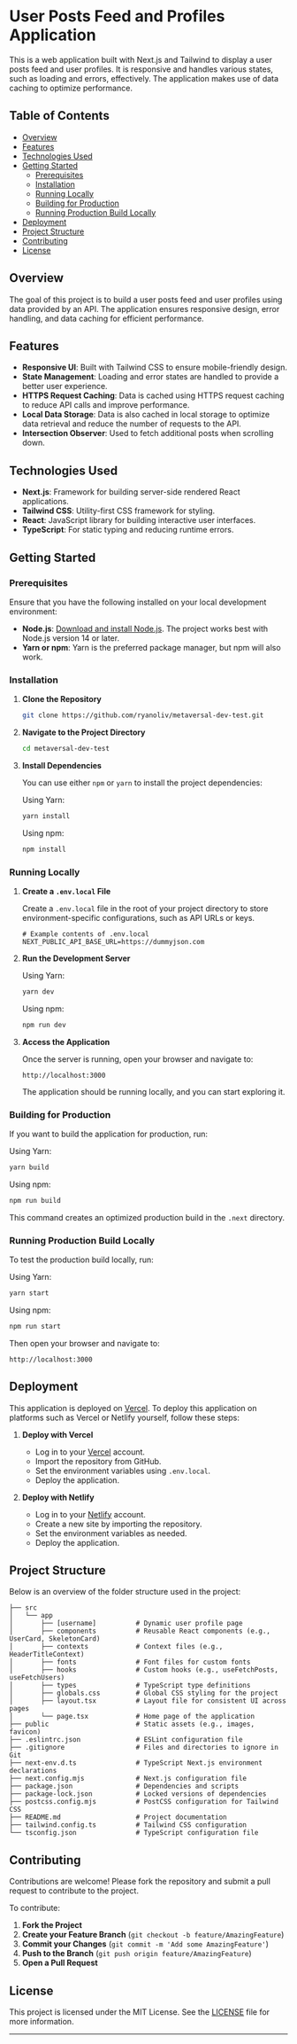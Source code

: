 # User Posts Feed and Profiles Application

This is a web application built with Next.js and Tailwind to display a user posts feed and user profiles. It is responsive and handles various states, such as loading and errors, effectively. The application makes use of data caching to optimize performance.

## Table of Contents

- [Overview](#overview)
- [Features](#features)
- [Technologies Used](#technologies-used)
- [Getting Started](#getting-started)
  - [Prerequisites](#prerequisites)
  - [Installation](#installation)
  - [Running Locally](#running-locally)
  - [Building for Production](#building-for-production)
  - [Running Production Build Locally](#running-production-build-locally)
- [Deployment](#deployment)
- [Project Structure](#project-structure)
- [Contributing](#contributing)
- [License](#license)

## Overview

The goal of this project is to build a user posts feed and user profiles using data provided by an API. The application ensures responsive design, error handling, and data caching for efficient performance.

## Features

- **Responsive UI**: Built with Tailwind CSS to ensure mobile-friendly design.
- **State Management**: Loading and error states are handled to provide a better user experience.
- **HTTPS Request Caching**: Data is cached using HTTPS request caching to reduce API calls and improve performance.
- **Local Data Storage**: Data is also cached in local storage to optimize data retrieval and reduce the number of requests to the API.
- **Intersection Observer**: Used to fetch additional posts when scrolling down.

## Technologies Used

- **Next.js**: Framework for building server-side rendered React applications.
- **Tailwind CSS**: Utility-first CSS framework for styling.
- **React**: JavaScript library for building interactive user interfaces.
- **TypeScript**: For static typing and reducing runtime errors.

## Getting Started

### Prerequisites

Ensure that you have the following installed on your local development environment:

- **Node.js**: [Download and install Node.js](https://nodejs.org/en/download/). The project works best with Node.js version 14 or later.
- **Yarn or npm**: Yarn is the preferred package manager, but npm will also work.

### Installation

1. **Clone the Repository**

   ```sh
   git clone https://github.com/ryanoliv/metaversal-dev-test.git
   ```

2. **Navigate to the Project Directory**

   ```sh
   cd metaversal-dev-test
   ```

3. **Install Dependencies**

   You can use either `npm` or `yarn` to install the project dependencies:

   Using Yarn:

   ```sh
   yarn install
   ```

   Using npm:

   ```sh
   npm install
   ```

### Running Locally

1. **Create a `.env.local` File**

   Create a `.env.local` file in the root of your project directory to store environment-specific configurations, such as API URLs or keys.

   ```plaintext
   # Example contents of .env.local
   NEXT_PUBLIC_API_BASE_URL=https://dummyjson.com
   ```

2. **Run the Development Server**

   Using Yarn:

   ```sh
   yarn dev
   ```

   Using npm:

   ```sh
   npm run dev
   ```

3. **Access the Application**

   Once the server is running, open your browser and navigate to:

   ```
   http://localhost:3000
   ```

   The application should be running locally, and you can start exploring it.

### Building for Production

If you want to build the application for production, run:

Using Yarn:

```sh
yarn build
```

Using npm:

```sh
npm run build
```

This command creates an optimized production build in the `.next` directory.

### Running Production Build Locally

To test the production build locally, run:

Using Yarn:

```sh
yarn start
```

Using npm:

```sh
npm run start
```

Then open your browser and navigate to:

```
http://localhost:3000
```

## Deployment

This application is deployed on [Vercel](https://metaversal-dev-test.vercel.app/). To deploy this application on platforms such as Vercel or Netlify yourself, follow these steps:

1. **Deploy with Vercel**

   - Log in to your [Vercel](https://vercel.com/) account.
   - Import the repository from GitHub.
   - Set the environment variables using `.env.local`.
   - Deploy the application.

2. **Deploy with Netlify**

   - Log in to your [Netlify](https://www.netlify.com/) account.
   - Create a new site by importing the repository.
   - Set the environment variables as needed.
   - Deploy the application.

## Project Structure

Below is an overview of the folder structure used in the project:

```
├── src
│   └── app
│       ├── [username]          # Dynamic user profile page
│       ├── components          # Reusable React components (e.g., UserCard, SkeletonCard)
│       ├── contexts            # Context files (e.g., HeaderTitleContext)
│       ├── fonts               # Font files for custom fonts
│       ├── hooks               # Custom hooks (e.g., useFetchPosts, useFetchUsers)
│       ├── types               # TypeScript type definitions
│       ├── globals.css         # Global CSS styling for the project
│       ├── layout.tsx          # Layout file for consistent UI across pages
│       └── page.tsx            # Home page of the application
├── public                      # Static assets (e.g., images, favicon)
├── .eslintrc.json              # ESLint configuration file
├── .gitignore                  # Files and directories to ignore in Git
├── next-env.d.ts               # TypeScript Next.js environment declarations
├── next.config.mjs             # Next.js configuration file
├── package.json                # Dependencies and scripts
├── package-lock.json           # Locked versions of dependencies
├── postcss.config.mjs          # PostCSS configuration for Tailwind CSS
├── README.md                   # Project documentation
├── tailwind.config.ts          # Tailwind CSS configuration
└── tsconfig.json               # TypeScript configuration file
```

## Contributing

Contributions are welcome! Please fork the repository and submit a pull request to contribute to the project.

To contribute:

1. **Fork the Project**
2. **Create your Feature Branch** (`git checkout -b feature/AmazingFeature`)
3. **Commit your Changes** (`git commit -m 'Add some AmazingFeature'`)
4. **Push to the Branch** (`git push origin feature/AmazingFeature`)
5. **Open a Pull Request**

## License

This project is licensed under the MIT License. See the [LICENSE](LICENSE) file for more information.

---
